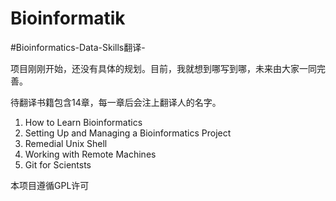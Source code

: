 # Bioinformatik
#Bioinformatics-Data-Skills翻译-

项目刚刚开始，还没有具体的规划。目前，我就想到哪写到哪，未来由大家一同完善。

待翻译书籍包含14章，每一章后会注上翻译人的名字。

1. How to Learn Bioinformatics
2. Setting Up and Managing a Bioinformatics Project
3. Remedial Unix Shell
4. Working with Remote Machines
5. Git for Scientsts





本项目遵循GPL许可
